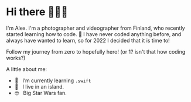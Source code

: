 # Hi there 👋👨‍💻
I'm Alex. I'm a photographer and videographer from Finland, who recently started learning how to code. 🔰 I have never coded anything before, and always have wanted to learn, so for 2022 I decided that it is time to!

Follow my journey from zero to hopefully hero! (or 1? isn't that how coding works?)

A little about me:
- 🌱&nbsp;&nbsp; I’m currently learning `.swift`
- 📍&nbsp;&nbsp; I live in an island.
- 🤓&nbsp;&nbsp; Big Star Wars fan.

<!---
- 👋&nbsp;&nbsp; 
- &nbsp;&nbsp; 
- 🌍&nbsp;&nbsp; 
- 💞️&nbsp;&nbsp; I’m looking to collaborate on ...
- ⚙️&nbsp;&nbsp; I use daily: `.swift`
- 📫&nbsp;&nbsp; How to reach me via [email], [twitter].
aenakin/aenakin is a ✨ special ✨ repository because its `README.md` (this file) appears on your GitHub profile.
You can click the Preview link to take a look at your changes.
--->
